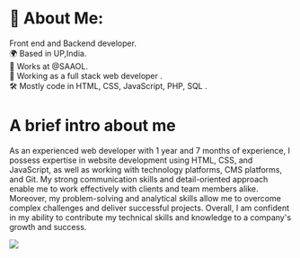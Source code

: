 # 💫 About Me:
Front end and Backend developer.<br>🌍 Based in UP,India.<br>🌺 Works at @SAAOL.<br>💼 Working as a full stack web developer .<br>🛠 Mostly code in HTML, CSS, JavaScript, PHP, SQL .<br>
# A brief intro about me 
As an experienced web developer with 1 year and 7 months of experience, I possess expertise in website development using HTML, CSS, and JavaScript, as well as working with technology platforms, CMS platforms, and Git. My strong communication skills and detail-oriented approach enable me to work effectively with clients and team members alike. Moreover, my problem-solving and analytical skills allow me to overcome complex challenges and deliver successful projects. Overall, I am confident in my ability to contribute my technical skills and knowledge to a company's growth and success.

![](https://quotes-github-readme.vercel.app/api?type=horizontal&theme=radical)

